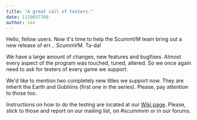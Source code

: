 ```yaml
---
title: "A great call of testers."
date: 1129037760
author: sev
---
```


Hello, fellow users. Now it's time to help the ScummVM team bring out a new release of err... ScummVM. Ta-da!

We have a large amount of changes, new features and bugfixes. Almost every aspect of the program was touched, tuned, altered. So we once again need to ask for testers of every game we support.

We'd like to mention two completely new titles we support now. They are Inherit the Earth and Gobliiins (first one in the series). Please, pay attention to those too.

Instructions on how to do the testing are located at our [Wiki page](http://wiki.scummvm.org/index.php/Release_Testing). Please, stick to those and report on our mailing list, on #scummvm or in our forums.
